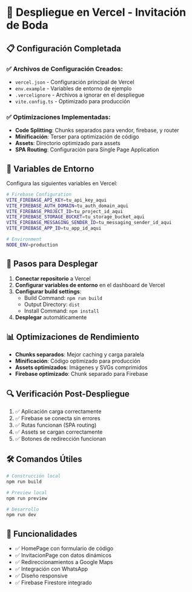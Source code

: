 # 🚀 Despliegue en Vercel - Invitación de Boda

## 📋 Configuración Completada

### ✅ Archivos de Configuración Creados:

- `vercel.json` - Configuración principal de Vercel
- `env.example` - Variables de entorno de ejemplo
- `.vercelignore` - Archivos a ignorar en el despliegue
- `vite.config.ts` - Optimizado para producción

### ✅ Optimizaciones Implementadas:

- **Code Splitting**: Chunks separados para vendor, firebase, y router
- **Minificación**: Terser para optimización de código
- **Assets**: Directorio optimizado para assets
- **SPA Routing**: Configuración para Single Page Application

## 🔧 Variables de Entorno

Configura las siguientes variables en Vercel:

```bash
# Firebase Configuration
VITE_FIREBASE_API_KEY=tu_api_key_aqui
VITE_FIREBASE_AUTH_DOMAIN=tu_auth_domain_aqui
VITE_FIREBASE_PROJECT_ID=tu_project_id_aqui
VITE_FIREBASE_STORAGE_BUCKET=tu_storage_bucket_aqui
VITE_FIREBASE_MESSAGING_SENDER_ID=tu_messaging_sender_id_aqui
VITE_FIREBASE_APP_ID=tu_app_id_aqui

# Environment
NODE_ENV=production
```

## 🚀 Pasos para Desplegar

1. **Conectar repositorio** a Vercel
2. **Configurar variables de entorno** en el dashboard de Vercel
3. **Configurar build settings**:
   - Build Command: `npm run build`
   - Output Directory: `dist`
   - Install Command: `npm install`
4. **Desplegar** automáticamente

## 📊 Optimizaciones de Rendimiento

- **Chunks separados**: Mejor caching y carga paralela
- **Minificación**: Código optimizado para producción
- **Assets optimizados**: Imágenes y SVGs comprimidos
- **Firebase optimizado**: Chunk separado para Firebase

## 🔍 Verificación Post-Despliegue

1. ✅ Aplicación carga correctamente
2. ✅ Firebase se conecta sin errores
3. ✅ Rutas funcionan (SPA routing)
4. ✅ Assets se cargan correctamente
5. ✅ Botones de redirección funcionan

## 🛠️ Comandos Útiles

```bash
# Construcción local
npm run build

# Preview local
npm run preview

# Desarrollo
npm run dev
```

## 📱 Funcionalidades

- ✅ HomePage con formulario de código
- ✅ InvitacionPage con datos dinámicos
- ✅ Redireccionamientos a Google Maps
- ✅ Integración con WhatsApp
- ✅ Diseño responsive
- ✅ Firebase Firestore integrado
